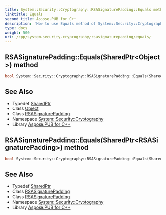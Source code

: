 ```yaml
---
title: System::Security::Cryptography::RSASignaturePadding::Equals method
linktitle: Equals
second_title: Aspose.PUB for C++
description: 'How to use Equals method of System::Security::Cryptography::RSASignaturePadding class in C++.'
type: docs
weight: 500
url: /cpp/system.security.cryptography/rsasignaturepadding/equals/
---
```

## RSASignaturePadding::Equals(SharedPtr\<Object\>) method




```cpp
bool System::Security::Cryptography::RSASignaturePadding::Equals(SharedPtr<Object> other) override
```

## See Also

* Typedef [SharedPtr](../../../system/sharedptr/)
* Class [Object](../../../system/object/)
* Class [RSASignaturePadding](../)
* Namespace [System::Security::Cryptography](../../)
* Library [Aspose.PUB for C++](../../../)
## RSASignaturePadding::Equals(SharedPtr\<RSASignaturePadding\>) method




```cpp
bool System::Security::Cryptography::RSASignaturePadding::Equals(SharedPtr<RSASignaturePadding> other) override
```

## See Also

* Typedef [SharedPtr](../../../system/sharedptr/)
* Class [RSASignaturePadding](../)
* Class [RSASignaturePadding](../)
* Namespace [System::Security::Cryptography](../../)
* Library [Aspose.PUB for C++](../../../)
